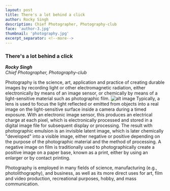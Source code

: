 ```yaml
---
layout: post
title: There's a lot behind a click
author: Rocky Singh
description: Chief Photographer, Photography-club
face: 'author-3.jpg'
thumbnail: 'photography.jpg'
excerpt_separator: <!--more-->
---
```

### There's a lot behind a click
**_Rocky Singh_**<br>
*Chief Photographer, Photography-club*

Photography is the science, art, application and practice of creating durable images by recording light or other electromagnetic radiation<!--more-->, either electronically by means of an image sensor, or chemically by means of a light-sensitive material such as photographic film.
![alt image]({{site.baseurl}}/img/blog/photography.jpg)
Typically, a lens is used to focus the light reflected or emitted from objects into a real image on the light-sensitive surface inside a camera during a timed exposure. With an electronic image sensor, this produces an electrical charge at each pixel, which is electronically processed and stored in a digital image file for subsequent display or processing. The result with photographic emulsion is an invisible latent image, which is later chemically "developed" into a visible image, either negative or positive depending on the purpose of the photographic material and the method of processing. A negative image on film is traditionally used to photographically create a positive image on a paper base, known as a print, either by using an enlarger or by contact printing.

Photography is employed in many fields of science, manufacturing (e.g., photolithography), and business, as well as its more direct uses for art, film and video production, recreational purposes, hobby, and mass communication.
